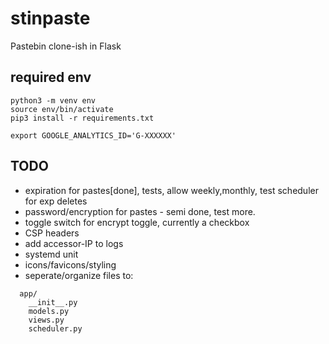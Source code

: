 # stinpaste

Pastebin clone-ish in Flask


## required env
```
python3 -m venv env
source env/bin/activate
pip3 install -r requirements.txt
```

`export GOOGLE_ANALYTICS_ID='G-XXXXXX'`

## TODO 

- expiration for pastes[done], tests, allow weekly,monthly, test scheduler for exp deletes
- password/encryption for pastes - semi done, test more. 
- toggle switch for encrypt toggle, currently a checkbox
- CSP headers
- add accessor-IP to logs
- systemd unit
- icons/favicons/styling
- seperate/organize files to:
```
  app/
    __init__.py
    models.py
    views.py
    scheduler.py

```
